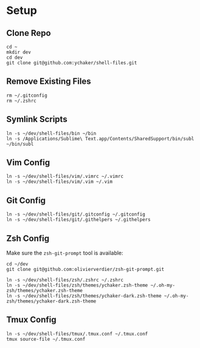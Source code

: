 # Setup

## Clone Repo

```
cd ~
mkdir dev
cd dev
git clone git@github.com:ychaker/shell-files.git
```

## Remove Existing Files

```
rm ~/.gitconfig
rm ~/.zshrc
```

## Symlink Scripts

```
ln -s ~/dev/shell-files/bin ~/bin
ln -s /Applications/Sublime\ Text.app/Contents/SharedSupport/bin/subl ~/bin/subl
```

## Vim Config

```
ln -s ~/dev/shell-files/vim/.vimrc ~/.vimrc
ln -s ~/dev/shell-files/vim/.vim ~/.vim
```

## Git Config

```
ln -s ~/dev/shell-files/git/.gitconfig ~/.gitconfig
ln -s ~/dev/shell-files/git/.githelpers ~/.githelpers
```

## Zsh Config

Make sure the `zsh-git-prompt` tool is available:

```
cd ~/dev
git clone git@github.com:olivierverdier/zsh-git-prompt.git
```

```
ln -s ~/dev/shell-files/zsh/.zshrc ~/.zshrc
ln -s ~/dev/shell-files/zsh/themes/ychaker.zsh-theme ~/.oh-my-zsh/themes/ychaker.zsh-theme
ln -s ~/dev/shell-files/zsh/themes/ychaker-dark.zsh-theme ~/.oh-my-zsh/themes/ychaker-dark.zsh-theme
```

## Tmux Config

```
ln -s ~/dev/shell-files/tmux/.tmux.conf ~/.tmux.conf
tmux source-file ~/.tmux.conf
```
